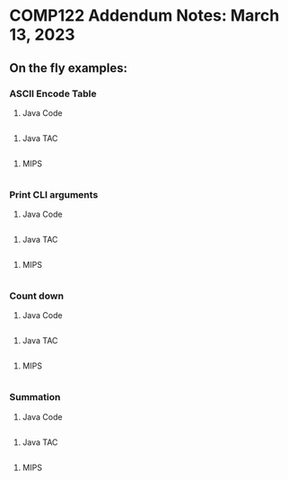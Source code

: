 # COMP122 Addendum Notes: March 13, 2023


## On the fly examples:

### ASCII Encode Table
  1. Java Code
  ```java
  ```

  1. Java TAC
  ```java tac
  ```

  1. MIPS
  ```mips
  ```

  

### Print CLI arguments
  1. Java Code
  ```java
  ```

  1. Java TAC
  ```java tac
  ```

  1. MIPS
  ```mips
  ```

  

### Count down
  1. Java Code
  ```java
  ```

  1. Java TAC
  ```java tac
  ```

  1. MIPS
  ```mips
  ```

  

### Summation
  1. Java Code
  ```java
  ```

  1. Java TAC
  ```java tac
  ```

  1. MIPS
  ```mips
  ```

  

